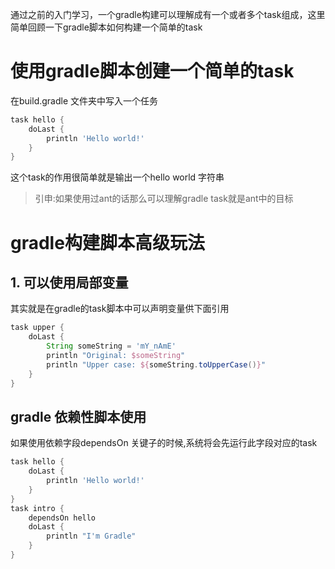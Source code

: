 通过之前的入门学习，一个gradle构建可以理解成有一个或者多个task组成，这里简单回顾一下gradle脚本如何构建一个简单的task

# 使用gradle脚本创建一个简单的task

在build.gradle 文件夹中写入一个任务

```groovy
task hello {
    doLast {
        println 'Hello world!'
    }
}
```

这个task的作用很简单就是输出一个hello world 字符串

> 引申:如果使用过ant的话那么可以理解gradle task就是ant中的目标

# gradle构建脚本高级玩法

## 1. 可以使用局部变量

其实就是在gradle的task脚本中可以声明变量供下面引用

```groovy
task upper {
    doLast {
        String someString = 'mY_nAmE'
        println "Original: $someString"
        println "Upper case: ${someString.toUpperCase()}"
    }
}
```

## gradle 依赖性脚本使用

如果使用依赖字段dependsOn 关键子的时候,系统将会先运行此字段对应的task

```groovy
task hello {
    doLast {
        println 'Hello world!'
    }
}
task intro {
    dependsOn hello 
    doLast {
        println "I'm Gradle"
    }
}
```

